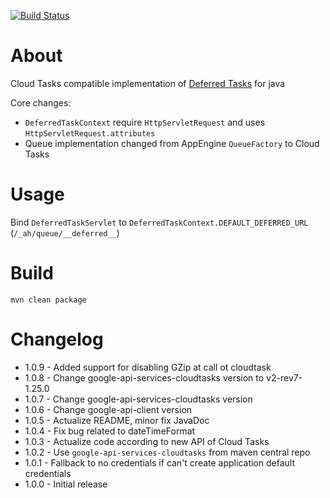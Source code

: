[![Build Status](https://jenkins.cloudaware.com/buildStatus/icon?style=plastic&job=deferred)](https://jenkins.cloudaware.com/job/deferred)

# About

Cloud Tasks compatible implementation of [Deferred Tasks](https://cloud.google.com/appengine/docs/standard/java/taskqueue/push/creating-tasks#using_the_deferred_instead_of_a_worker_service) for java

Core changes:

* `DeferredTaskContext` require `HttpServletRequest` and uses `HttpServletRequest.attributes`
* Queue implementation changed from AppEngine `QueueFactory` to Cloud Tasks

# Usage

Bind `DeferredTaskServlet` to `DeferredTaskContext.DEFAULT_DEFERRED_URL` (`/_ah/queue/__deferred__`)

# Build

`mvn clean package`

# Changelog

* 1.0.9 - Added support for disabling GZip at call ot cloudtask
* 1.0.8 - Change google-api-services-cloudtasks version to v2-rev7-1.25.0
* 1.0.7 - Change google-api-services-cloudtasks version
* 1.0.6 - Change google-api-client version
* 1.0.5 - Actualize README, minor fix JavaDoc
* 1.0.4 - Fix bug related to dateTimeFormat 
* 1.0.3 - Actualize code according to new API of Cloud Tasks
* 1.0.2 - Use `google-api-services-cloudtasks` from maven central repo 
* 1.0.1 - Fallback to no credentials if can't create application default credentials
* 1.0.0 - Initial release
